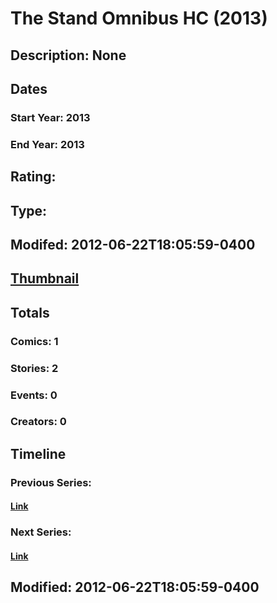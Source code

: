 # The Stand Omnibus HC (2013)
## Description: None
## Dates
### Start Year: 2013
### End Year: 2013
## Rating: 
## Type: 
## Modifed: 2012-06-22T18:05:59-0400
## [Thumbnail](http://i.annihil.us/u/prod/marvel/i/mg/b/40/image_not_available.jpg)
## Totals
### Comics: 1
### Stories: 2
### Events: 0
### Creators: 0
## Timeline
### Previous Series: 
#### [Link]()
### Next Series: 
#### [Link]()
## Modified: 2012-06-22T18:05:59-0400